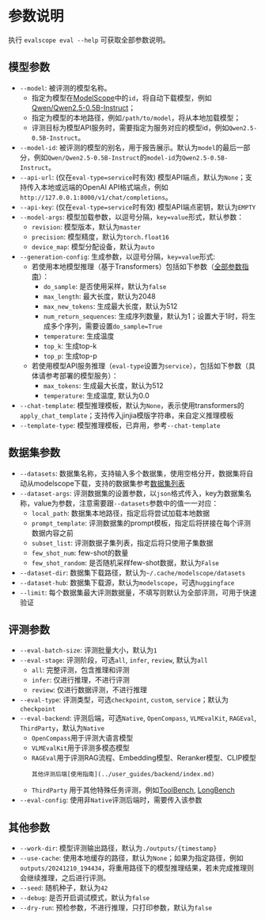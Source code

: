 # 参数说明

执行 `evalscope eval --help` 可获取全部参数说明。

## 模型参数
- `--model`: 被评测的模型名称。
  - 指定为模型在[ModelScope](https://modelscope.cn/)中的`id`，将自动下载模型，例如[Qwen/Qwen2.5-0.5B-Instruct](https://modelscope.cn/models/Qwen/Qwen2.5-0.5B-Instruct/summary)；
  - 指定为模型的本地路径，例如`/path/to/model`，将从本地加载模型；
  - 评测目标为模型API服务时，需要指定为服务对应的模型id，例如`Qwen2.5-0.5B-Instruct`。
- `--model-id`: 被评测的模型的别名，用于报告展示。默认为`model`的最后一部分，例如`Qwen/Qwen2.5-0.5B-Instruct`的`model-id`为`Qwen2.5-0.5B-Instruct`。
- `--api-url`: (仅在`eval-type=service`时有效) 模型API端点，默认为`None`；支持传入本地或远端的OpenAI API格式端点，例如`http://127.0.0.1:8000/v1/chat/completions`。
- `--api-key`: (仅在`eval-type=service`时有效) 模型API端点密钥，默认为`EMPTY`
- `--model-args`: 模型加载参数，以逗号分隔，`key=value`形式，默认参数：
  - `revision`: 模型版本，默认为`master`
  - `precision`: 模型精度，默认为`torch.float16`
  - `device_map`: 模型分配设备，默认为`auto`
- `--generation-config`: 生成参数，以逗号分隔，`key=value`形式:
  - 若使用本地模型推理（基于Transformers）包括如下参数（[全部参数指南](https://huggingface.co/docs/transformers/main_classes/text_generation#transformers.GenerationConfig)）：
    - `do_sample`: 是否使用采样，默认为`false`
    - `max_length`: 最大长度，默认为2048
    - `max_new_tokens`: 生成最大长度，默认为512
    - `num_return_sequences`: 生成序列数量，默认为1；设置大于1时，将生成多个序列，需要设置`do_sample=True`
    - `temperature`: 生成温度
    - `top_k`: 生成top-k
    - `top_p`: 生成top-p
  - 若使用模型API服务推理（`eval-type`设置为`service`），包括如下参数（具体请参考部署的模型服务）：
    - `max_tokens`: 生成最大长度，默认为512
    - `temperature`: 生成温度, 默认为0.0
- `--chat-template`: 模型推理模板，默认为`None`，表示使用transformers的`apply_chat_template`；支持传入jinjia模版字符串，来自定义推理模板
- `--template-type`: 模型推理模板，已弃用，参考`--chat-template`


## 数据集参数
- `--datasets`: 数据集名称，支持输入多个数据集，使用空格分开，数据集将自动从modelscope下载，支持的数据集参考[数据集列表](./supported_dataset.md#支持的数据集)
- `--dataset-args`: 评测数据集的设置参数，以`json`格式传入，key为数据集名称，value为参数，注意需要跟`--datasets`参数中的值一一对应：
  - `local_path`: 数据集本地路径，指定后将尝试加载本地数据
  - `prompt_template`: 评测数据集的prompt模板，指定后将拼接在每个评测数据内容之前
  - `subset_list`: 评测数据子集列表，指定后将只使用子集数据
  - `few_shot_num`: few-shot的数量
  - `few_shot_random`: 是否随机采样few-shot数据，默认为`False`
- `--dataset-dir`: 数据集下载路径，默认为`~/.cache/modelscope/datasets`
- `--dataset-hub`: 数据集下载源，默认为`modelscope`，可选`huggingface`
- `--limit`: 每个数据集最大评测数据量，不填写则默认为全部评测，可用于快速验证

## 评测参数
- `--eval-batch-size`: 评测批量大小，默认为`1`
- `--eval-stage`: 评测阶段，可选`all`, `infer`, `review`, 默认为`all`
  - `all`: 完整评测，包含推理和评测
  - `infer`: 仅进行推理，不进行评测
  - `review`: 仅进行数据评测，不进行推理
- `--eval-type`: 评测类型，可选`checkpoint`, `custom`, `service`；默认为`checkpoint`
- `--eval-backend`: 评测后端，可选`Native`, `OpenCompass`, `VLMEvalKit`, `RAGEval`, `ThirdParty`，默认为`Native`
  - `OpenCompass`用于评测大语言模型
  - `VLMEvalKit`用于评测多模态模型
  - `RAGEval`用于评测RAG流程、Embedding模型、Reranker模型、CLIP模型
    ```{seealso}
    其他评测后端[使用指南](../user_guides/backend/index.md)
    ```
  - `ThirdParty` 用于其他特殊任务评测，例如[ToolBench](../third_party/toolbench.md), [LongBench](../third_party/longwriter.md)
- `--eval-config`: 使用非`Native`评测后端时，需要传入该参数


## 其他参数

- `--work-dir`: 模型评测输出路径，默认为`./outputs/{timestamp}`
- `--use-cache`: 使用本地缓存的路径，默认为`None`；如果为指定路径，例如`outputs/20241210_194434`，将重用路径下的模型推理结果，若未完成推理则会继续推理，之后进行评测。
- `--seed`: 随机种子，默认为`42`
- `--debug`: 是否开启调试模式，默认为`false`
- `--dry-run`: 预检参数，不进行推理，只打印参数，默认为`false`
